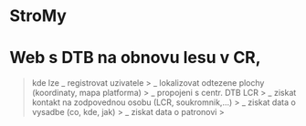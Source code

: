 # StroMy
# Web s DTB na obnovu lesu v CR,

> kde lze
_ registrovat uzivatele >
_ lokalizovat odtezene plochy (koordinaty, mapa platforma) >
_ propojeni s centr. DTB LCR >
_ ziskat kontakt na zodpovednou osobu (LCR, soukromnik,...) >
_ ziskat data o vysadbe (co, kde, jak) >
_ ziskat data o patronovi >

